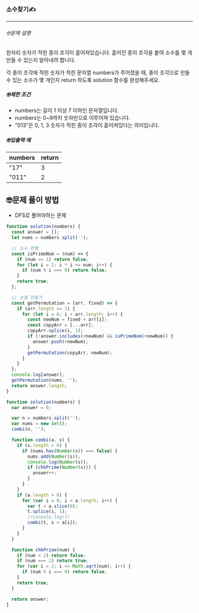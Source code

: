 ### 소수찾기✍️

---

###### 🤓문제 설명

한자리 숫자가 적힌 종이 조각이 흩어져있습니다. 흩어진 종이 조각을 붙여 소수를 몇 개 만들 수 있는지 알아내려 합니다.

각 종이 조각에 적힌 숫자가 적힌 문자열 numbers가 주어졌을 때, 종이 조각으로 만들 수 있는 소수가 몇 개인지 return 하도록 solution 함수를 완성해주세요.

##### 🤓제한 조건

- numbers는 길이 1 이상 7 이하인 문자열입니다.
- numbers는 0~9까지 숫자만으로 이루어져 있습니다.
- "013"은 0, 1, 3 숫자가 적힌 종이 조각이 흩어져있다는 의미입니다.

##### 🤓입출력 예

| numbers | return |
| ------- | ------ |
| "17"    | 3      |
| "011"   | 2      |

## 🤓문제 풀이 방법

- DFS로 풀어야하는 문제

```javascript
function solution(numbers) {
  const answer = [];
  let nums = numbers.split('');

  // 소수 판별
  const isPrimeNum = (num) => {
    if (num <= 1) return false;
    for (let i = 2; i * i <= num; i++) {
      if (num % i === 0) return false;
    }
    return true;
  };

  // 순열 만들기
  const getPermutation = (arr, fixed) => {
    if (arr.length >= 1) {
      for (let i = 0; i < arr.length; i++) {
        const newNum = fixed + arr[i];
        const copyArr = [...arr];
        copyArr.splice(i, 1);
        if (!answer.includes(+newNum) && isPrimeNum(+newNum)) {
          answer.push(+newNum);
        }
        getPermutation(copyArr, newNum);
      }
    }
  };
  console.log[answer];
  getPermutation(nums, '');
  return answer.length;
}
```

```javascript
function solution(numbers) {
  var answer = 0;

  var n = numbers.split('');
  var nums = new Set();
  combi(n, '');

  function combi(a, s) {
    if (s.length > 0) {
      if (nums.has(Number(s)) === false) {
        nums.add(Number(s));
        console.log(Number(s));
        if (chkPrime(Number(s))) {
          answer++;
        }
      }
    }
    if (a.length > 0) {
      for (var i = 0; i < a.length; i++) {
        var t = a.slice(0);
        t.splice(i, 1);
        //console.log(t)
        combi(t, s + a[i]);
      }
    }
  }

  function chkPrime(num) {
    if (num < 2) return false;
    if (num === 2) return true;
    for (var i = 2; i <= Math.sqrt(num); i++) {
      if (num % i === 0) return false;
    }
    return true;
  }

  return answer;
}
```
